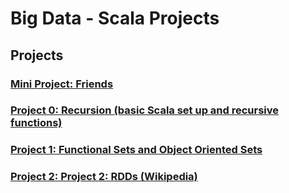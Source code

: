 # Big Data - Scala Projects


## Projects

### [Mini Project: Friends](https://github.com/DevangT98/Scala-Projects/tree/master/friends)

### [Project 0: Recursion (basic Scala set up and recursive functions)](https://github.com/DevangT98/Scala-Projects/tree/master/BigDataProject0/recursion)

### [Project 1: Functional Sets and Object Oriented Sets](https://github.com/DevangT98/Scala-Projects/tree/master/Project1)

### [Project 2: Project 2: RDDs (Wikipedia)](https://github.com/DevangT98/Scala-Projects/tree/master/wikipedia)
